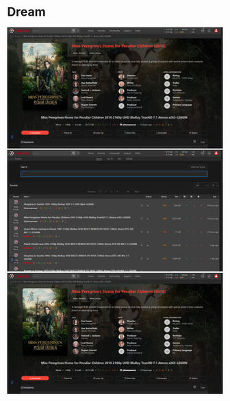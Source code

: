 # Dream

![alt text](<Screenshot (261).png>)
![alt text](<Screenshot (260).png>) ![alt text](<Screenshot (261)-1.png>)
